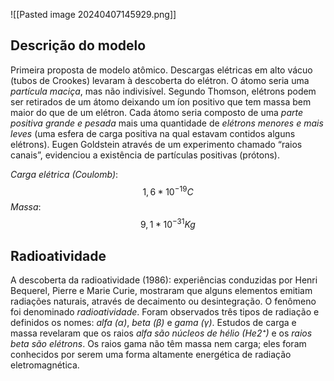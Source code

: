 ![[Pasted image 20240407145929.png]]

## Descrição do modelo

Primeira proposta de modelo atômico. Descargas elétricas em alto vácuo (tubos de Crookes) levaram à descoberta do elétron. O átomo seria uma *partícula maciça*, mas não indivisível. Segundo Thomson, elétrons podem ser retirados de um átomo deixando um íon positivo que tem massa bem maior do que de um elétron. Cada átomo seria composto de uma *parte positiva grande e pesada* mais uma quantidade de *elétrons menores e mais leves* (uma esfera de carga positiva na qual estavam contidos alguns elétrons). Eugen Goldstein através de um experimento chamado “raios canais”, evidenciou a existência de partículas positivas (prótons).

*Carga elétrica (Coulomb)*:
$$
1,6*10^{-19} C
$$
*Massa*:
$$
9,1*10^{-31}Kg
$$
## Radioatividade

A descoberta da radioatividade (1986): experiências conduzidas por Henri Bequerel, Pierre e Marie Curie, mostraram que alguns elementos emitiam radiações naturais, através de decaimento ou desintegração. O fenômeno foi denominado *radioatividade*. Foram observados três tipos de radiação e definidos os nomes: *alfa (α)*, *beta (β)* e *gama (γ)*. Estudos de carga e massa revelaram que os raios *alfa são núcleos de hélio (He2⁺)* e os *raios beta são elétrons*. Os raios gama não têm massa nem carga; eles foram conhecidos por serem uma forma altamente energética de radiação eletromagnética.